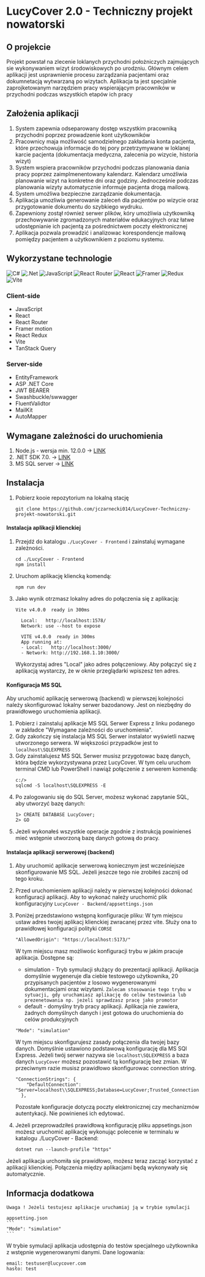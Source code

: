 # LucyCover 2.0 - Techniczny projekt nowatorski
## O projekcie
Projekt powstał na zlecenie loklanych przychodni położniczych zajmujących sie wykonywaniem wizyt środowiskowych po urodzniu. Głównym celem aplikacji jest usprawnienie procesu zarządzania pacjentami oraz dokumnetacją wytwarzaną po wizytach. Aplikacja ta jest specjalnie zaprojketowanym narzędziem pracy wspierającym pracowników w przychodni podczas wszystkich etapów ich pracy

## Założenia aplikacji
1. System zapewnia odseparowany dostęp wszystkim pracowniką przychodni poprzez prowadzenie kont użytkowników
2. Pracownicy maja możliwość samodzielnego zakładania konta pacjenta, które przechowuja informacje do tej pory przetrzymywane w loklanej karcie pacjenta (dokumentacja medyczna, zalecenia po wizycie, historia wizyt)
3. System wspiera pracowników przychodni podczas planowania dania pracy poprzez zaimplmenentowany kalendarz. Kalendarz umożliwia planowanie wizyt na konkretne dni oraz godziny. Jednocześnie podczas planowania wizyty automatycznie informuje pacjenta drogą mailową.
4. System umożliwa bezpieczne zarządzanie dokumentacja.
5. Aplikacja umozliwia generowanie zaleceń dla pacjentów po wizycie oraz przygotowanie dokumentu do szybkiego wydruku.
6. Zapewniony zostął również serwer plików, kóry umożliwia użytkowniką przechowywanie zgromadzonych materiałów edukacyjnych oraz łatwe udostępnianie ich pacjentą za pośrednictwem poczty elektronicznej
7. Aplikacja pozwala prowadzić i analizowac korespondencje mailową pomiędzy pacjentem a użytkownikiem z poziomu systemu.

## Wykorzystane technologie
![C#](https://img.shields.io/badge/c%23-%23239120.svg?style=for-the-badge&logo=csharp&logoColor=white) ![.Net](https://img.shields.io/badge/.NET-5C2D91?style=for-the-badge&logo=.net&logoColor=white) ![JavaScript](https://img.shields.io/badge/javascript-%23323330.svg?style=for-the-badge&logo=javascript&logoColor=%23F7DF1E) ![React Router](https://img.shields.io/badge/React_Router-CA4245?style=for-the-badge&logo=react-router&logoColor=white) ![React](https://img.shields.io/badge/react-%2320232a.svg?style=for-the-badge&logo=react&logoColor=%2361DAFB) ![Framer](https://img.shields.io/badge/Framer-black?style=for-the-badge&logo=framer&logoColor=blue) ![Redux](https://img.shields.io/badge/redux-%23593d88.svg?style=for-the-badge&logo=redux&logoColor=white) ![Vite](https://img.shields.io/badge/vite-%23646CFF.svg?style=for-the-badge&logo=vite&logoColor=white)

### Client-side
* JavaScript
* React
* React Router
* Framer motion
* React Redux
* Vite
* TanStack Query
### Server-side
* EntityFramework
* ASP .NET Core
* JWT BEARER
* Swashbuckle/swwagger
* FluentValidtor
* MailKit
* AutoMapper

## Wymagane zależności do uruchomienia 
1. Node.js - wersja min. 12.0.0 -> [LINK](https://nodejs.org/en)
2. .NET SDK 7.0. -> [LINK](https://dotnet.microsoft.com/en-us/download/dotnet/7.0)
3. MS SQL server  -> [LINK](https://go.microsoft.com/fwlink/p/?linkid=2216019&clcid=0x415&culture=pl-pl&country=pl)

## Instalacja
1) Pobierz kooie repozytorium na lokalną stację
    ~~~~
    git clone https://github.com/jczarnecki014/LucyCover-Techniczny-projekt-nowatorski.git
    ~~~~
#### Instalacja aplikacji klienckiej
1) Przejdź do katalogu `./LucyCover - Frontend` i zainstaluj wymagane zależności.
    ```
    cd ./LucyCover - Frontend
    npm install
    ```
2) Uruchom aplikację kliencką komendą:
    ```
    npm run dev
    ```
3) Jako wynik otrzmasz lokalny adres do połączenia się z aplikacją:
    ```
    Vite v4.0.0  ready in 300ms
    
      Local:   http://localhost:1578/
      Network: use --host to expose
    
      VITE v4.0.0  ready in 300ms
      App running at:
      - Local:   http://localhost:3000/
      - Network: http://192.168.1.10:3000/
    
    ```
    Wykorzystaj adres "Local" jako adres połączeniowy. Aby połączyć się z aplikacją wystarczy, że w oknie przeglądarki wpiszesz ten adres.

#### Konfiguracja MS SQL
Aby uruchomić aplikację serwerową (backend) w pierwszej kolejności należy skonfigurować lokalny serwer bazodanowy. Jest on niezbędny do prawidłowego uruchomienia aplikacji.

1) Pobierz i zainstaluj aplikacje MS SQL Serwer Express z linku podanego w zakładce "Wymagane zależności do uruchomienia". 
2) Gdy zakończy się instalacja MS SQL Serwer instalator wyświetli nazwę utworzonego serwera. W większości przypadków jest to `localhost\SQLEXPRESS`
3) Gdy zainstalujesz MS SQL Serwer musisz przygotowac bazę danych, która będzie wykorzystywana przez LucyCover. W tym celu uruchom terminal CMD lub PowerShell i nawiąż połączenie z serwerem komendą:
    ``` 
    c:/>
    sqlcmd -S localhost\SQLEXPRESS -E
    ```
4) Po zalogowaniu się do SQL Server, możesz wykonać zapytanie SQL, aby utworzyć bazę danych:
    ```
    1> CREATE DATABASE LucyCover;
    2> GO
    ```
5) Jeżeli wykonałeś wszystkie operacje zgodnie z instrukcją powinieneś mieć wstępnie utworzoną bazę danych gotową do pracy.

#### Instalacja aplikacji serwerowej (backend)
1) Aby uruchomić aplikacje serwerową koniecznym jest wcześniejsze skonfigurowanie MS SQL. Jeżeli jeszcze tego nie zrobiłeś zacznij od tego kroku.
2) Przed uruchomieniem aplikacji należy w pierwszej kolejności dokonać konfiguracji aplikacji. Aby to wykonać należy uruchomić plik konfiguracyjny `LucyCover - Backend/appsettings.json`
3) Poniżej przedstawiono wstępną konfiguracje pliku:
    W tym miejscu ustaw adres twojej aplikacj klienckiej zwracanej przez vite. Służy ona to prawidłowej konfiguracji polityki `CORSE`
    ```
    "AllowedOrigin": "https://localhost:5173/"
    ```
    W tym miejscu masz możliwośc konfiguracji trybu w jakim pracuje aplikacja. Dostępne są:
    - simulation - Tryb symulacji służący do prezentacji aplikacji. Aplikacja domyślnie wygeneruje dla ciebie testowego użytkownika, 20 przypisanych pacjentów z losowo wygenerowanymi dokumentacjami oraz wizytami. `Zalecam stosowanie tego trybu w sytuacji, gdy uruchamiasz aplikację do celów testowania lub prezenetowania np. jeżeli sprawdzasz pracę jako promotor`
    - default - domyślny tryb pracy aplikacji. Aplikacja nie zawiera, żadnych domyślnych danych i jest gotowa do uruchomienia do celów produkcyjnych
    ```
    "Mode": "simulation"
    ```
    W tym miejscu skonfigurujesz zasady połączenia dla twojej bazy danych. Domyślnie ustawiono podstawową konfigurację dla MS SQl Express. Jeżeli twój serwer nazywa sie `localhost\SQLEXPRESS` a baza danych `LucyCover` możesz pozostawić tą konfigurację bez zmian. W przeciwnym razie musisz prawidłowo skonfigurowac connection string.
    ```
    "ConnectionStrings": {
        "DefaultConnection": "Server=localhost\\SQLEXPRESS;Database=LucyCover;Trusted_Connection=True;TrustServerCertificate=True"
      },
    ```
    Pozostałe konfiguracje dotyczą poczty elektronicznej czy mechanizmów autentykacji. Nie powinieneś ich edytować.
    
4) Jeżeli przeprowadziłeś prawidłową konfigurację pliku appsetings.json możesz uruchomić aplikację wykonując polecenie w terminalu w katalogu ./LucyCover - Backend:
    ```
    dotnet run --launch-profile "https"
    ```
    
Jeżeli aplikacja urchomiła się prawidłowo, możesz teraz zacząć korzystać z aplikacji klienckiej. Połączenia między aplikacjami będą wykonywały się automatycznie.

## Informacja dodatkowa
`Uwaga ! Jeżeli testujesz aplikacje uruchamiaj ją w trybie symulacji`

    appsetting.json
    ```
    "Mode": "simulation"
    ```
W trybie symulacji aplikacja udostępnia do testów specjalnego użytkownika z wstępnie wygenerowanymi danymi. 
Dane logowania:
```
email: testuser@lucycover.com
hasło: test
```
    
